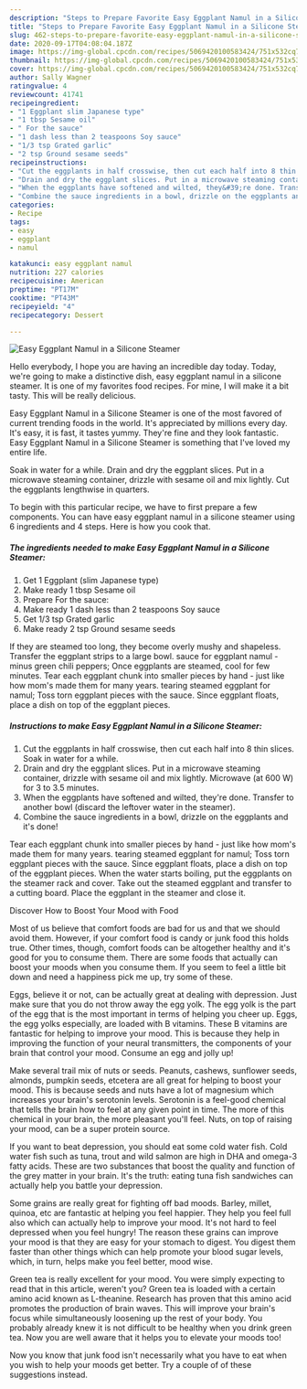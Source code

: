 ```yaml
---
description: "Steps to Prepare Favorite Easy Eggplant Namul in a Silicone Steamer"
title: "Steps to Prepare Favorite Easy Eggplant Namul in a Silicone Steamer"
slug: 462-steps-to-prepare-favorite-easy-eggplant-namul-in-a-silicone-steamer
date: 2020-09-17T04:08:04.187Z
image: https://img-global.cpcdn.com/recipes/5069420100583424/751x532cq70/easy-eggplant-namul-in-a-silicone-steamer-recipe-main-photo.jpg
thumbnail: https://img-global.cpcdn.com/recipes/5069420100583424/751x532cq70/easy-eggplant-namul-in-a-silicone-steamer-recipe-main-photo.jpg
cover: https://img-global.cpcdn.com/recipes/5069420100583424/751x532cq70/easy-eggplant-namul-in-a-silicone-steamer-recipe-main-photo.jpg
author: Sally Wagner
ratingvalue: 4
reviewcount: 41741
recipeingredient:
- "1 Eggplant slim Japanese type"
- "1 tbsp Sesame oil"
- " For the sauce"
- "1 dash less than 2 teaspoons Soy sauce"
- "1/3 tsp Grated garlic"
- "2 tsp Ground sesame seeds"
recipeinstructions:
- "Cut the eggplants in half crosswise, then cut each half into 8 thin slices. Soak in water for a while."
- "Drain and dry the eggplant slices. Put in a microwave steaming container, drizzle with sesame oil and mix lightly. Microwave (at 600 W) for 3 to 3.5 minutes."
- "When the eggplants have softened and wilted, they&#39;re done. Transfer to another bowl (discard the leftover water in the steamer)."
- "Combine the sauce ingredients in a bowl, drizzle on the eggplants and it&#39;s done!"
categories:
- Recipe
tags:
- easy
- eggplant
- namul

katakunci: easy eggplant namul 
nutrition: 227 calories
recipecuisine: American
preptime: "PT17M"
cooktime: "PT43M"
recipeyield: "4"
recipecategory: Dessert

---
```



![Easy Eggplant Namul in a Silicone Steamer](https://img-global.cpcdn.com/recipes/5069420100583424/751x532cq70/easy-eggplant-namul-in-a-silicone-steamer-recipe-main-photo.jpg)

Hello everybody, I hope you are having an incredible day today. Today, we're going to make a distinctive dish, easy eggplant namul in a silicone steamer. It is one of my favorites food recipes. For mine, I will make it a bit tasty. This will be really delicious.

Easy Eggplant Namul in a Silicone Steamer is one of the most favored of current trending foods in the world. It's appreciated by millions every day. It's easy, it is fast, it tastes yummy. They're fine and they look fantastic. Easy Eggplant Namul in a Silicone Steamer is something that I've loved my entire life.

Soak in water for a while. Drain and dry the eggplant slices. Put in a microwave steaming container, drizzle with sesame oil and mix lightly. Cut the eggplants lengthwise in quarters.


To begin with this particular recipe, we have to first prepare a few components. You can have easy eggplant namul in a silicone steamer using 6 ingredients and 4 steps. Here is how you cook that.

<!--inarticleads1-->

##### The ingredients needed to make Easy Eggplant Namul in a Silicone Steamer:

1. Get 1 Eggplant (slim Japanese type)
1. Make ready 1 tbsp Sesame oil
1. Prepare  For the sauce:
1. Make ready 1 dash less than 2 teaspoons Soy sauce
1. Get 1/3 tsp Grated garlic
1. Make ready 2 tsp Ground sesame seeds


If they are steamed too long, they become overly mushy and shapeless. Transfer the eggplant strips to a large bowl. sauce for eggplant namul - minus green chili peppers; Once eggplants are steamed, cool for few minutes. Tear each eggplant chunk into smaller pieces by hand - just like how mom&#39;s made them for many years. tearing steamed eggplant for namul; Toss torn eggplant pieces with the sauce. Since eggplant floats, place a dish on top of the eggplant pieces. 

<!--inarticleads2-->

##### Instructions to make Easy Eggplant Namul in a Silicone Steamer:

1. Cut the eggplants in half crosswise, then cut each half into 8 thin slices. Soak in water for a while.
1. Drain and dry the eggplant slices. Put in a microwave steaming container, drizzle with sesame oil and mix lightly. Microwave (at 600 W) for 3 to 3.5 minutes.
1. When the eggplants have softened and wilted, they&#39;re done. Transfer to another bowl (discard the leftover water in the steamer).
1. Combine the sauce ingredients in a bowl, drizzle on the eggplants and it&#39;s done!


Tear each eggplant chunk into smaller pieces by hand - just like how mom&#39;s made them for many years. tearing steamed eggplant for namul; Toss torn eggplant pieces with the sauce. Since eggplant floats, place a dish on top of the eggplant pieces. When the water starts boiling, put the eggplants on the steamer rack and cover. Take out the steamed eggplant and transfer to a cutting board. Place the eggplant in the steamer and close it. 

Discover How to Boost Your Mood with Food


Most of us believe that comfort foods are bad for us and that we should avoid them. However, if your comfort food is candy or junk food this holds true. Other times, though, comfort foods can be altogether healthy and it's good for you to consume them. There are some foods that actually can boost your moods when you consume them. If you seem to feel a little bit down and need a happiness pick me up, try some of these.

Eggs, believe it or not, can be actually great at dealing with depression. Just make sure that you do not throw away the egg yolk. The egg yolk is the part of the egg that is the most important in terms of helping you cheer up. Eggs, the egg yolks especially, are loaded with B vitamins. These B vitamins are fantastic for helping to improve your mood. This is because they help in improving the function of your neural transmitters, the components of your brain that control your mood. Consume an egg and jolly up!

Make several trail mix of nuts or seeds. Peanuts, cashews, sunflower seeds, almonds, pumpkin seeds, etcetera are all great for helping to boost your mood. This is because seeds and nuts have a lot of magnesium which increases your brain's serotonin levels. Serotonin is a feel-good chemical that tells the brain how to feel at any given point in time. The more of this chemical in your brain, the more pleasant you'll feel. Nuts, on top of raising your mood, can be a super protein source.

If you want to beat depression, you should eat some cold water fish. Cold water fish such as tuna, trout and wild salmon are high in DHA and omega-3 fatty acids. These are two substances that boost the quality and function of the grey matter in your brain. It's the truth: eating tuna fish sandwiches can actually help you battle your depression. 

Some grains are really great for fighting off bad moods. Barley, millet, quinoa, etc are fantastic at helping you feel happier. They help you feel full also which can actually help to improve your mood. It's not hard to feel depressed when you feel hungry! The reason these grains can improve your mood is that they are easy for your stomach to digest. You digest them faster than other things which can help promote your blood sugar levels, which, in turn, helps make you feel better, mood wise.

Green tea is really excellent for your mood. You were simply expecting to read that in this article, weren't you? Green tea is loaded with a certain amino acid known as L-theanine. Research has proven that this amino acid promotes the production of brain waves. This will improve your brain's focus while simultaneously loosening up the rest of your body. You probably already knew it is not difficult to be healthy when you drink green tea. Now you are well aware that it helps you to elevate your moods too!

Now you know that junk food isn't necessarily what you have to eat when you wish to help your moods get better. Try  a  couple of  of  these  suggestions  instead.

